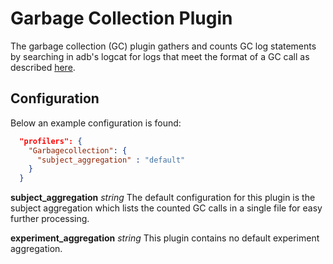 # Garbage Collection Plugin
The garbage collection (GC) plugin gathers and counts GC log statements by searching in adb's logcat for logs that meet the format of a GC call as described [here](https://dzone.com/articles/understanding-android-gc-logs).

## Configuration
Below an example configuration is found:
```json
  "profilers": {
    "Garbagecollection": {
      "subject_aggregation" : "default"
    }
  }
```

**subject_aggregation** *string*
The default configuration for this plugin is the subject aggregation which lists the counted GC calls in a single file for easy further processing.

**experiment_aggregation** *string*
This plugin contains no default experiment aggregation.